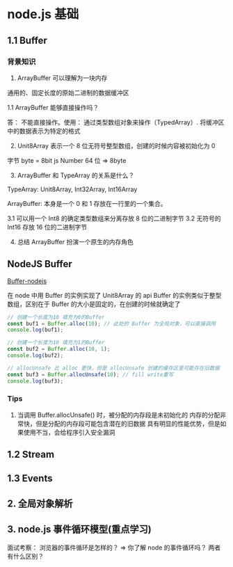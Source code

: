 # node.js 基础

## 1.1 Buffer

### 背景知识

1. ArrayBuffer 可以理解为一块内存

通用的、固定长度的原始二进制的数据缓冲区

1.1 ArrayBuffer 能够直接操作吗？

答： 不能直接操作。使用： 通过类型数组对象来操作（TypedArray）. 将缓冲区中的数据表示为特定的格式

2.  Unit8Array
    表示一个 8 位无符号整型数组，创建的时候内容被初始化为 0

字节 byte = 8bit
js Number 64 位 => 8byte

3. ArrayBuffer 和 TypeArray 的关系是什么？

TypeArray: Unit8Array, Int32Array, Int16Array

ArrayBuffer: 本身是一个 0 和 1 存放在一行里的一个集合。

3.1 可以用一个 Int8 的确定类型数组来分离存放 8 位的二进制字节
3.2 无符号的 Int16 存放 16 位的二进制字节

4. 总结
   ArrayBuffer 扮演一个原生的内存角色

## NodeJS Buffer

[Buffer-nodejs](http://nodejs.cn/api/buffer.html#buffer_static_method_buffer_alloc_size_fill_encoding)

在 node 中用 Buffer 的实例实现了 Unit8Array 的 api
Buffer 的实例类似于整型数组，区别在于 Buffer 的大小是固定的，在创建的时候就确定了

```js
// 创建一个长度为10 填充为0的Buffer
const buf1 = Buffer.alloc(10); // 此处的 Buffer 为全局对象，可以直接调用
console.log(buf1);

// 创建一个长度为10 填充为1的Buffer
const buf2 = Buffer.alloc(10, 1);
console.log(buf2);

// allocUnsafe 比 alloc 更快，但是 allocUnsafe 创建的缓存区里可能存在旧数据
const buf3 = Buffer.allocUnsafe(10); // fill write重写
console.log(buf3);
```

### Tips

1. 当调用 Buffer.allocUnsafe() 时，被分配的内存段是未初始化的
   内存的分配非常快，但是分配的内存段可能包含潜在的旧数据
   具有明显的性能优势，但是如果使用不当，会给程序引入安全漏洞

## 1.2 Stream

## 1.3 Events

## 2. 全局对象解析

## 3. node.js 事件循环模型(重点学习)

面试考察： 浏览器的事件循环是怎样的？ => 你了解 node 的事件循环吗？ 两者有什么区别？
